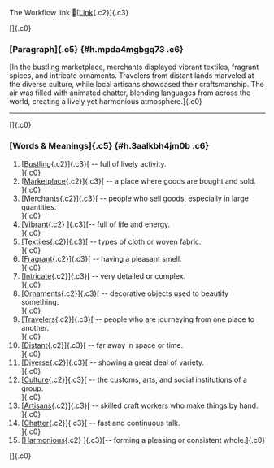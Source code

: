 The Workflow link
👏[[Link](https://www.google.com/url?q=http://www.google.com&sa=D&source=editors&ust=1756984864339514&usg=AOvVaw2DYF1NjRB1VEBxa8PbdQa5){.c2}]{.c3}

[]{.c0}

### [Paragraph]{.c5} {#h.mpda4mgbgq73 .c6}

[In the bustling marketplace, merchants displayed vibrant textiles,
fragrant spices, and intricate ornaments. Travelers from distant lands
marveled at the diverse culture, while local artisans showcased their
craftsmanship. The air was filled with animated chatter, blending
languages from across the world, creating a lively yet harmonious
atmosphere.]{.c0}

------------------------------------------------------------------------

[]{.c0}

### [Words & Meanings]{.c5} {#h.3aalkbh4jm0b .c6}

1.  [[Bustling](https://www.google.com/url?q=http://www.google.com&sa=D&source=editors&ust=1756984864341196&usg=AOvVaw0rngocqI5hwqzL39Bmc5h_){.c2}]{.c3}[ --
    full of lively activity.\
    ]{.c0}
2.  [[Marketplace](https://www.google.com/url?q=http://www.google.com&sa=D&source=editors&ust=1756984864341588&usg=AOvVaw086iF3WQ0rcwpsfoJPKsYb){.c2}]{.c3}[ --
    a place where goods are bought and sold.\
    ]{.c0}
3.  [[Merchants](https://www.google.com/url?q=http://www.google.com&sa=D&source=editors&ust=1756984864341983&usg=AOvVaw1EbXnStnMekYeBIUSxzaMx){.c2}]{.c3}[ --
    people who sell goods, especially in large quantities.\
    ]{.c0}
4.  [[Vibrant](https://www.google.com/url?q=http://www.google.com&sa=D&source=editors&ust=1756984864342358&usg=AOvVaw1jw6iCFii1Jft0wsEbQN9e){.c2}
    ]{.c3}[-- full of life and energy.\
    ]{.c0}
5.  [[Textiles](https://www.google.com/url?q=http://www.google.com&sa=D&source=editors&ust=1756984864342604&usg=AOvVaw3af9dNwRb5tJs8JvExtLtJ){.c2}]{.c3}[ --
    types of cloth or woven fabric.\
    ]{.c0}
6.  [[Fragrant](https://www.google.com/url?q=http://www.google.com&sa=D&source=editors&ust=1756984864342785&usg=AOvVaw2vpZxWYSpPpUhDt_HIErqn){.c2}]{.c3}[ --
    having a pleasant smell.\
    ]{.c0}
7.  [[Intricate](https://www.google.com/url?q=http://www.google.com&sa=D&source=editors&ust=1756984864342952&usg=AOvVaw3kvBEKuZSRaOzO5c53MCrs){.c2}]{.c3}[ --
    very detailed or complex.\
    ]{.c0}
8.  [[Ornaments](https://www.google.com/url?q=http://www.google.com&sa=D&source=editors&ust=1756984864343079&usg=AOvVaw2dJlSxx_DG0WXEDBbg2ViC){.c2}]{.c3}[ --
    decorative objects used to beautify something.\
    ]{.c0}
9.  [[Travelers](https://www.google.com/url?q=http://www.google.com&sa=D&source=editors&ust=1756984864343241&usg=AOvVaw2Rqf15SN6hrd7H5AQdpyp-){.c2}]{.c3}[ --
    people who are journeying from one place to another.\
    ]{.c0}
10. [[Distant](https://www.google.com/url?q=http://www.google.com&sa=D&source=editors&ust=1756984864343485&usg=AOvVaw3cS1u0W4s-zY17R_Bnbacd){.c2}]{.c3}[ --
    far away in space or time.\
    ]{.c0}
11. [[Diverse](https://www.google.com/url?q=http://www.google.com&sa=D&source=editors&ust=1756984864343723&usg=AOvVaw3FaoL4kJ-rCLQXz-4kQqou){.c2}]{.c3}[ --
    showing a great deal of variety.\
    ]{.c0}
12. [[Culture](https://www.google.com/url?q=http://www.google.com&sa=D&source=editors&ust=1756984864343948&usg=AOvVaw1NuzM_2d_J1haitOWwDNE8){.c2}]{.c3}[ --
    the customs, arts, and social institutions of a group.\
    ]{.c0}
13. [[Artisans](https://www.google.com/url?q=http://www.google.com&sa=D&source=editors&ust=1756984864344199&usg=AOvVaw0LJtD71ntwfroH9VDEE47R){.c2}]{.c3}[ --
    skilled craft workers who make things by hand.\
    ]{.c0}
14. [[Chatter](https://www.google.com/url?q=http://www.google.com&sa=D&source=editors&ust=1756984864344463&usg=AOvVaw0JVJhZvSIsXHn0FC6dVpgy){.c2}]{.c3}[ --
    fast and continuous talk.\
    ]{.c0}
15. [[Harmonious](https://www.google.com/url?q=http://www.google.com&sa=D&source=editors&ust=1756984864344732&usg=AOvVaw0uKWsHtzI3qHz0eVyMK-bf){.c2}
    ]{.c3}[-- forming a pleasing or consistent whole.]{.c0}

[]{.c0}

